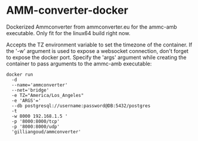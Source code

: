 # AMM-converter-docker

Dockerized Ammconverter from ammconverter.eu for the ammc-amb executable.
Only fit for the linux64 build right now.

Accepts the TZ environment variable to set the timezone of the container.
If the '-w' argument is used to expose a websocket connection, don't forget to expose the docker port.
Specify the 'args' argument while creating the container to pass arguments to the ammc-amb executable:

```
docker run
  -d
  --name='ammconverter'
  --net='bridge'
  -e TZ="America/Los_Angeles"
  -e 'ARGS'='
  --db postgresql://username:password@DB:5432/postgres
  -t
  -w 8000 192.168.1.5 '
  -p '8000:8000/tcp'
  -p '8000:8000/udp'
  'gilliangoud/ammconverter'
```